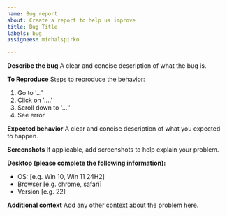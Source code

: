 ```yaml
---
name: Bug report
about: Create a report to help us improve
title: Bug Title
labels: bug
assignees: michalspirko

---
```


**Describe the bug**
A clear and concise description of what the bug is.

**To Reproduce**
Steps to reproduce the behavior:
1. Go to '...'
2. Click on '....'
3. Scroll down to '....'
4. See error

**Expected behavior**
A clear and concise description of what you expected to happen.

**Screenshots**
If applicable, add screenshots to help explain your problem.

**Desktop (please complete the following information):**
 - OS: [e.g. Win 10, Win 11 24H2]
 - Browser [e.g. chrome, safari]
 - Version [e.g. 22]

**Additional context**
Add any other context about the problem here.
